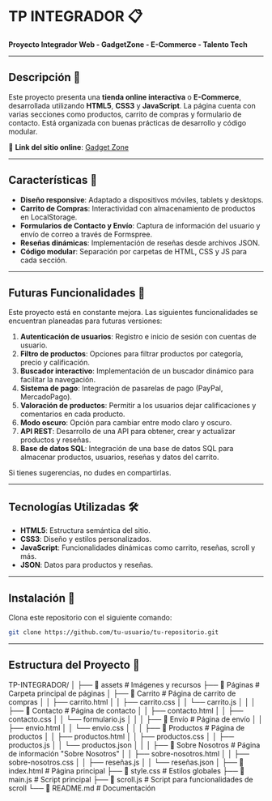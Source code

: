 # TP INTEGRADOR 📋

**Proyecto Integrador Web - GadgetZone - E-Commerce - Talento Tech**

---

## Descripción 📄

Este proyecto presenta una **tienda online interactiva** o **E-Commerce**, desarrollada utilizando **HTML5**, **CSS3** y **JavaScript**. La página cuenta con varias secciones como productos, carrito de compras y formulario de contacto. Está organizada con buenas prácticas de desarrollo y código modular.

🔗 **Link del sitio online**: [Gadget Zone](https://gadget-zone.netlify.app/)

---

## Características 🌟

- **Diseño responsive**: Adaptado a dispositivos móviles, tablets y desktops.
- **Carrito de Compras**: Interactividad con almacenamiento de productos en LocalStorage.
- **Formularios de Contacto y Envío**: Captura de información del usuario y envío de correo a través de Formspree.
- **Reseñas dinámicas**: Implementación de reseñas desde archivos JSON.
- **Código modular**: Separación por carpetas de HTML, CSS y JS para cada sección.

---

## Futuras Funcionalidades 🚀

Este proyecto está en constante mejora. Las siguientes funcionalidades se encuentran planeadas para futuras versiones:

1. **Autenticación de usuarios**: Registro e inicio de sesión con cuentas de usuario.
2. **Filtro de productos**: Opciones para filtrar productos por categoría, precio y calificación.
3. **Buscador interactivo**: Implementación de un buscador dinámico para facilitar la navegación.
4. **Sistema de pago**: Integración de pasarelas de pago (PayPal, MercadoPago).
5. **Valoración de productos**: Permitir a los usuarios dejar calificaciones y comentarios en cada producto.
6. **Modo oscuro**: Opción para cambiar entre modo claro y oscuro.
7. **API REST**: Desarrollo de una API para obtener, crear y actualizar productos y reseñas.
8. **Base de datos SQL**: Integración de una base de datos SQL para almacenar productos, usuarios, reseñas y datos del carrito.

Si tienes sugerencias, no dudes en compartirlas.

---

## Tecnologías Utilizadas 🛠️

- **HTML5**: Estructura semántica del sitio.
- **CSS3**: Diseño y estilos personalizados.
- **JavaScript**: Funcionalidades dinámicas como carrito, reseñas, scroll y más.
- **JSON**: Datos para productos y reseñas.

---

## Instalación 🚀

Clona este repositorio con el siguiente comando:

```bash
git clone https://github.com/tu-usuario/tu-repositorio.git
```

---

## Estructura del Proyecto 📄

TP-INTEGRADOR/
│
├── 📁 assets # Imágenes y recursos
├── 📁 Páginas # Carpeta principal de páginas
│ ├── 📁 Carrito # Página de carrito de compras
│ │ ├── carrito.html
│ │ ├── carrito.css
│ │ └── carrito.js
│ │
│ ├── 📁 Contacto # Página de contacto
│ │ ├── contacto.html
│ │ ├── contacto.css
│ │ └── formulario.js
│ │
│ ├── 📁 Envío # Página de envío
│ │ ├── envio.html
│ │ └── envio.css
│ │
│ ├── 📁 Productos # Página de productos
│ │ ├── productos.html
│ │ ├── productos.css
│ │ ├── productos.js
│ │ └── productos.json
│ │
│ ├── 📁 Sobre Nosotros # Página de información "Sobre Nosotros"
│ │ ├── sobre-nosotros.html
│ │ ├── sobre-nosotros.css
│ │ ├── reseñas.js
│ │ └── reseñas.json
│
├── 📄 index.html # Página principal
├── 📄 style.css # Estilos globales
├── 📄 main.js # Script principal
├── 📄 scroll.js # Script para funcionalidades de scroll
└── 📄 README.md # Documentación
